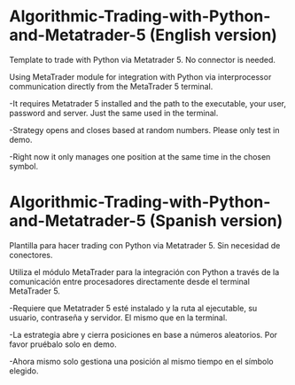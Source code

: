 
# Algorithmic-Trading-with-Python-and-Metatrader-5 (English version)

Template to trade with Python via Metatrader 5. No connector is needed.

Using MetaTrader module for integration with Python via interprocessor communication directly from the MetaTrader 5 terminal.

-It requires Metatrader 5 installed and the path to the executable, your user, password and server. Just the same used in the terminal.

-Strategy opens and closes based at random numbers. Please only test in demo.

-Right now it only manages one position at the same time in the chosen symbol.

# Algorithmic-Trading-with-Python-and-Metatrader-5 (Spanish version)

Plantilla para hacer trading con Python via Metatrader 5. Sin necesidad de conectores.

Utiliza el módulo MetaTrader para la integración con Python a través de la comunicación entre procesadores directamente desde el terminal MetaTrader 5.

-Requiere que Metatrader 5 esté instalado y la ruta al ejecutable, su usuario, contraseña y servidor. El mismo que en la terminal.

-La estrategia abre y cierra posiciones en base a números aleatorios. Por favor pruébalo solo en demo.

-Ahora mismo solo gestiona una posición al mismo tiempo en el símbolo elegido.

